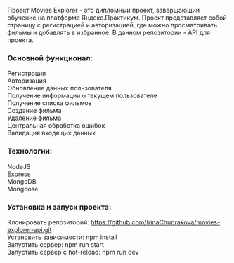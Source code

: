 Проект Movies Explorer - это дипломный проект, завершающий обучение на платформе Яндекс.Практикум. Проект представляет собой страницу с регистрацией и авторизацией, где можно просматривать фильмы и добавлять в избранное. В данном репозитории - API для проекта.

### Основной функционал: 
Регистрация  
Авторизация  
Обновление данных пользователя  
Получение информации о текущем пользователе  
Получение списка фильмов  
Создание фильма  
Удаление фильма  
Центральная обработка ошибок  
Валидация входящих данных

### Технологии:
NodeJS  
Express  
MongoDB  
Mongoose  

### Установка и запуск проекта:
Клонировать репозиторий: https://github.com/IrinaChuprakova/movies-explorer-api.git  
Установить зависимости: npm install  
Запустить сервер: npm run start  
Запустить сервер с hot-reload: npm run dev  


